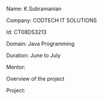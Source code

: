 Name: K.Subramanian

Company: CODTECH IT SOLUTIONS

Id: CT08DS3213

Domain: Java Programming

Duration: June to July

Mentor:

Overview of the project 

Project: 
